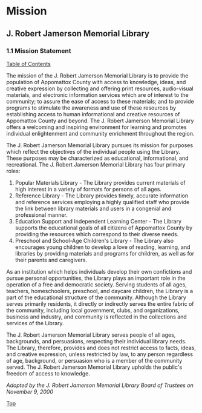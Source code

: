 [0]: ../README.md
[1.1]: mission-statement.md

# Mission
## J. Robert Jamerson Memorial Library
### 1.1 Mission Statement
[Table of Contents][0]

The mission of the J. Robert Jamerson Memorial Library is to provide the population of Appomattox County with access to knowledge, ideas, and creative expression by collecting and offering print resources, audio-visual materials, and electronic information services which are of interest to the community; to assure the ease of access to these materials; and to provide programs to stimulate the awareness and use of these resources by establishing access to human informational and creative resources of Appomattox County and beyond. The J. Robert Jamerson Memorial Library offers a welcoming and inspiring environment for learning and promotes individual enlightenment and community enrichment throughout the region.

The J. Robert Jamerson Memorial Library pursues its mission for purposes which reflect the objectives of the individual people using the Library. These purposes may be characterized as educational, informational, and recreational. The J. Robert Jamerson Memorial Library has four primary roles:

1. Popular Materials Library - The Library provides current materials of high interest in a variety of formats for persons of all ages.
2. Reference Library - The Library provides timely, accurate information and reference services employing a highly qualified staff who provide the link between library materials and users in a congenial and professional manner.
3. Education Support and Independent Learning Center - The Library supports the educational goals of all citizens of Appomattox County by providing the resources which correspond to their diverse needs.
4. Preschool and School-Age Children's Library - The Library also encourages young children to develop a love of reading, learning, and libraries by providing materials and programs for children, as well as for their parents and caregivers.

As an institution which helps individuals develop their own confictions and pursue personal opportunities, the Library plays an important role in the operation of a free and democratic society. Serving students of all ages, teachers, homeschoolers, preschool, and daycare children, the Library is a part of the educational structure of the community. Although the Library serves primarily residents, it directly or indirectly serves the entire fabric of the community, including local government, clubs, and organizations, business and industry, and community is reflected in the collections and services of the Library.

The J. Robert Jamerson Memorial Library serves people of all ages, backgrounds, and persuasions, respecting their individual library needs. The Library, therefore, provides and does not restrict access to facts, ideas, and creative expression, unless restricted by law, to any person regardless of age, background, or persuasion who is a member of the community served. The J. Robert Jamerson Memorial Library upholds the public's freedom of access to knowledge.

*Adopted by the J. Robert Jamerson Memorial Library Board of Trustees on November 9, 2000*

[Top][1.1]